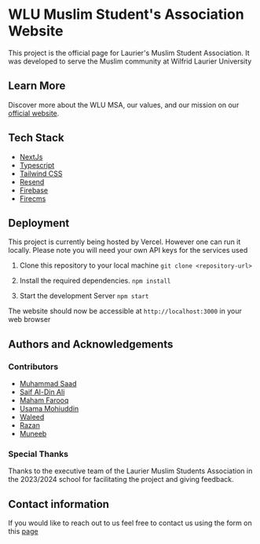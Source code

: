 # WLU Muslim Student's Association Website

This project is the official page for Laurier's Muslim Student Association. It was developed to serve the Muslim community at Wilfrid Laurier University

## Learn More

Discover more about the WLU MSA, our values, and our mission on our [official website](https://www.wlumsa.org/about).

## Tech Stack

- [NextJs](https://nextjs.org/docs)
- [Typescript](https://www.typescriptlang.org/docs/handbook/)
- [Tailwind CSS](https://tailwindcss.com/docs/installation)
- [Resend](https://resend.com/docs/introduction)
- [Firebase](https://firebase.google.com/docs)
- [Firecms](https://firecms.co/)


## Deployment
This project is currently being hosted by Vercel. However one can run it locally. Please note you will need your own API keys for the services used

1. Clone this repository to your local machine
 `git clone <repository-url>`

2. Install the required dependencies.
 `npm install`

3. Start the development Server
 `npm start`

The website should now be accessible at `http://localhost:3000` in your web browser


## Authors and Acknowledgements
 
### Contributors 

- [Muhammad Saad](https://github.com/mxsaad)  
- [Saif Al-Din Ali](https://github.com/saifaldin14)
- [Maham Farooq](https://github.com/CoderMF)
- [Usama Mohiuddin](https://github.com/UsamaMo)
- [Waleed](https://github.com/WaleedAAA)
- [Razan](https://github.com/rzlm)
- [Muneeb](https://github.com/Muneeb231)

### Special Thanks
Thanks to the executive team of the Laurier Muslim Students Association in the 2023/2024 school for facilitating the project and giving feedback.

## Contact information
If you would like to reach out to us feel free to contact us using the form on this [page](https://www.wlumsa.org/resources)
